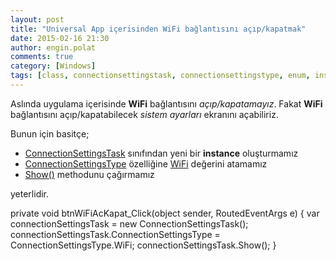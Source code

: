 ```yaml
---
layout: post
title: "Universal App içerisinden WiFi bağlantısını açıp/kapatmak"
date: 2015-02-16 21:30
author: engin.polat
comments: true
category: [Windows]
tags: [class, connectionsettingstask, connectionsettingstype, enum, instance, method, msdn, show, wifi, windows phone, wp8, uwp]
---
```

Aslında uygulama içerisinde **WiFi** bağlantısını *açıp/kapatamayız*. Fakat **WiFi** bağlantısını açıp/kapatabilecek *sistem ayarları* ekranını açabiliriz.

Bunun için basitçe;



*   <a href="http://msdn.microsoft.com/library/windows/apps/microsoft.phone.tasks.connectionsettingstask" target="_blank">ConnectionSettingsTask</a> sınıfından yeni bir **instance** oluşturmamız
*   <a href="https://msdn.microsoft.com/library/windows/apps/microsoft.phone.tasks.connectionsettingstask.connectionsettingstype" target="_blank">ConnectionSettingsType</a> özelliğine <a href="http://msdn.microsoft.com/library/windows/apps/microsoft.phone.tasks.connectionsettingstype" target="_blank">WiFi</a> değerini atamamız
*   <a href="http://msdn.microsoft.com/library/windows/apps/microsoft.phone.tasks.connectionsettingstask.show" target="_blank">Show()</a> methodunu çağırmamız

yeterlidir.



private void btnWiFiAcKapat_Click(object sender, RoutedEventArgs e)
{
    var connectionSettingsTask = new ConnectionSettingsTask();
    connectionSettingsTask.ConnectionSettingsType = ConnectionSettingsType.WiFi;
    connectionSettingsTask.Show();
}


